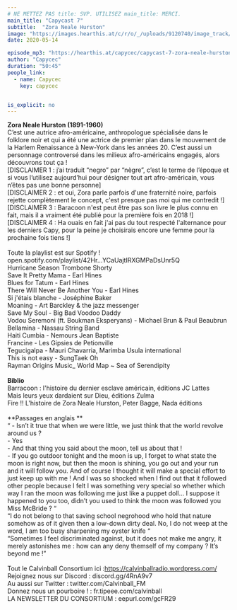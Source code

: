 ```yaml
---
# NE METTEZ PAS title: SVP. UTILISEZ main_title: MERCI.
main_title: "Capycast 7"
subtitle:  "Zora Neale Hurston"
image: "https://images.hearthis.at/c/r/o/_/uploads/9120740/image_track/4731389/w1400_h1400_q70_m1589471813----cropped_1589471810673.jpg"
date: 2020-05-14

episode_mp3: "https://hearthis.at/capycec/capycast-7-zora-neale-hurston/listen.mp3?s=H6y"
author: "Capycec"
duration: "50:45"
people_link: 
  - name: Capycec
    key: capycec


is_explicit: no
---
```


<PodcastHeader/>

<!-- ECRIRE LA DESCRIPTION DE L'EPISODE SOUS CETTE LIGNE -->
**Zora Neale Hurston (1891-1960)**<br>C’est une autrice afro-américaine, anthropologue spécialisée dans le folklore noir et qui a été une actrice de premier plan dans le mouvement de la Harlem Renaissance à New-York dans les années 20. C’est aussi un personnage controversé dans les milieux afro-américains engagés, alors découvrons tout ça !<br>[DISCLAIMER 1 : j’ai traduit “negro” par “nègre”, c’est le terme de l’époque et si vous l’utilisez aujourd’hui pour désigner tout art afro-américain, vous n’êtes pas une bonne personne]<br>[DISCLAIMER 2 : et oui, Zora parle parfois d'une fraternité noire, parfois rejette complètement le concept, c'est presque pas moi qui me contredit !]<br>[DISCLAIMER 3 : Baracoon n'est peut être pas son livre le plus connu en fait, mais il a vraiment été publié pour la première fois en 2018 !]<br>[DISCLAIMER 4 : Ha ouais en fait j'ai pas du tout respecté l'alternance pour les derniers Capy, pour la peine je choisirais encore une femme pour la prochaine fois tiens !]<br><br>Toute la playlist est sur Spotify ! open.spotify.com/playlist/42Hr...YCaUajtIRXGMPaDsUnr5Q<br>Hurricane Season Trombone Shorty<br>Save It Pretty Mama - Earl Hines<br>Blues for Tatum - Earl Hines<br>There Will Never Be Another You - Earl Hines<br>Si j'étais blanche - Joséphine Baker<br>Moaning - Art Barckley &amp; the jazz messenger<br>Save My Soul - Big Bad Voodoo Daddy<br>Vodou Seremoni (ft. Boukman Eksperyans) - Michael Brun &amp; Paul Beaubrun<br>Bellamina - Nassau String Band<br>Haiti Cumbia - Nemours Jean Baptiste<br>Francine - Les Gipsies de Petionville<br>Tegucigalpa - Mauri Chavarria, Marimba Usula international<br>This is not easy - SungTaek Oh<br>Rayman Origins Music_ World Map ~ Sea of Serendipity<br><br>**Biblio** <br>Barracoon : l'histoire du dernier esclave américain, éditions JC Lattes<br>Mais leurs yeux dardaient sur Dieu, éditions Zulma<br>Fire !! L'histoire de Zora Neale Hurston, Peter Bagge, Nada éditions<br><br>**Passages en anglais **<br>“ - Isn’t it true that when we were little, we just think that the world revolve around us ?<br>- Yes<br>- And that thing you said about the moon, tell us about that !<br>- If you go outdoor tonight and the moon is up, I forget to what state the moon is right now, but then the moon is shining, you go out and your run and it will follow you. And of course I thought it will make a special effort to just keep up with me ! And I was so shocked when I find out that it followed other people because I felt I was something very special so whether which way I ran the moon was following me just like a puppet doll… I suppose it happened to you too, didn’t you used to think the moon was followed you Miss McBride ? “<br>“I do not belong to that saving school negrohood who hold that nature somehow as of it given then a low-down dirty deal. No, I do not weep at the word, I am too busy sharpening my oyster knife “<br>“Sometimes I feel discriminated against, but it does not make me angry, it merely astonishes me : how can any deny themself of my company ? It’s beyond me !”<br><br>Tout le Calvinball Consortium ici :https://calvinballradio.wordpress.com/<br>Rejoignez nous sur Discord : discord.gg/4RnA9v7<br>Au aussi sur Twitter : twitter.com/Calvinball_FM<br>Donnez nous un pourboire ! : fr.tipeee.com/calvinball<br>LA NEWSLETTER DU CONSORTIUM : eepurl.com/gcFR29

